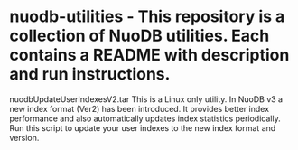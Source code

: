 # nuodb-utilities - This repository is a collection of NuoDB utilities. Each contains a README with description and run instructions.

nuodbUpdateUserIndexesV2.tar 
This is a Linux only utility. In NuoDB v3 a new index format (Ver2) has been introduced. It provides better index performance and also automatically updates index statistics periodically. Run this script to update your user indexes to the new index format and version.

